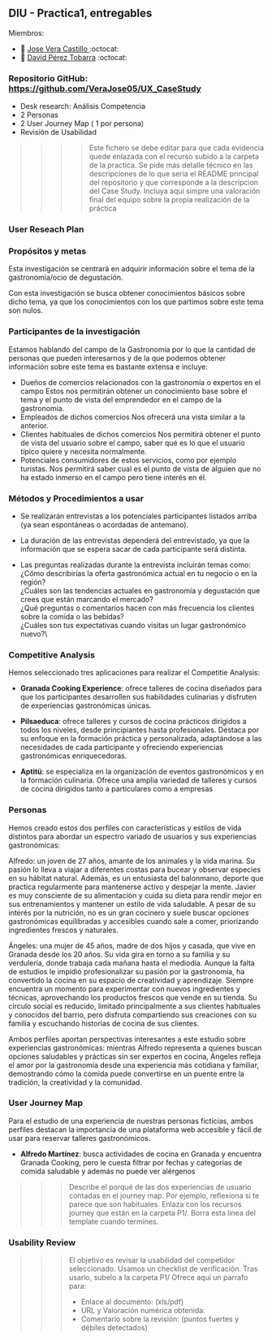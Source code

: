 ## DIU - Practica1, entregables

Miembros:
 * :bust_in_silhouette: [ Jose Vera Castillo ](https://github.com/VeraJose05)    :octocat:     
 * :bust_in_silhouette: [ David Pérez Tobarra](https://github.com/ParadoxalGlitch)     :octocat:
### Repositorio GitHub: https://github.com/VeraJose05/UX_CaseStudy

- Desk research: Análisis Competencia 
- 2 Personas 
- 2 User Journey Map  ( 1 por persona)
- Revisión de Usabilidad 


>>>> Este fichero se debe editar para que cada evidencia quede enlazada con el recurso subido a la carpeta de la practica. Se pide más detalle técnico en las descripciones de lo que sería el README principal del repositorio y que corresponde a la descripcion del Case Study.
>>>> Incluya aquí simpre una valoración final del equipo sobre la propia realización de la práctica

### User Reseach Plan

### Propósitos y metas
Esta investigación se centrará en adquirir información sobre el tema de la gastronomía/ocio de degustación.

Con esta investigación se busca obtener conocimientos básicos sobre dicho tema, ya que los conocimientos con los que partimos sobre este tema son nulos.


### Participantes de la investigación
Estamos hablando del campo de la Gastronomía por lo que la cantidad de personas que pueden interesarnos y de la que podemos obtener información sobre este tema es bastante extensa e incluye:

* Dueños de comercios relacionados con la gastronomía o expertos en el campo
Estos nos permitirán obtener un conocimiento base sobre el tema y el punto de vista del emprendedor en el campo de la gastronomía.
* Empleados de dichos comercios
Nos ofrecerá una vista similar a la anterior.
* Clientes habituales de dichos comercios
Nos permitirá obtener el punto de vista del usuario sobre el campo, saber qué es lo que el usuario típico quiere y necesita normalmente.
* Potenciales consumidores de estos servicios, como por ejemplo turistas.
Nos permitirá saber cual es el punto de vista de alguien que no ha estado inmerso en el campo pero tiene interés en él.

### Métodos y Procedimientos a usar
* Se realizarán entrevistas a los potenciales participantes listados arriba (ya sean espontáneas o acordadas de antemano). 

* La duración de las entrevistas dependerá del entrevistado, ya que la información que se espera sacar de cada participante será distinta.

* Las preguntas realizadas durante la entrevista incluirán temas como:\
¿Cómo describirías la oferta gastronómica actual en tu negocio o en la región?\
¿Cuáles son las tendencias actuales en gastronomía y degustación que crees que están marcando el mercado?\
¿Qué preguntas o comentarios hacen con más frecuencia los clientes sobre la comida o las bebidas?\
¿Cuáles son tus expectativas cuando visitas un lugar gastronómico nuevo?\



### Competitive Analysis

Hemos seleccionado tres aplicaciones para realizar el Competitie Analysis:

* **Granada Cooking Experience**: ofrece talleres de cocina diseñados para que los participantes desarrollen sus habilidades culinarias y disfruten de experiencias gastronómicas únicas.

* **Pilsaeduca**: ofrece talleres y cursos de cocina prácticos dirigidos a todos los niveles, desde principiantes hasta profesionales. Destaca por su enfoque en la formación práctica y personalizada, adaptándose a las necesidades de cada participante y ofreciendo experiencias gastronómicas enriquecedoras.

* **Aptitü**: se especializa en la organización de eventos gastronómicos y en la formación culinaria. Ofrece una amplia variedad de talleres y cursos de cocina dirigidos tanto a particulares como a empresas

### Personas

Hemos creado estos dos perfiles con características y estilos de vida distintos para abordar un espectro variado de usuarios y sus experiencias gastronómicas:

Alfredo: un joven de 27 años, amante de los animales y la vida marina. Su pasión lo lleva a viajar a diferentes costas para bucear y observar especies en su hábitat natural. Además, es un entusiasta del balonmano, deporte que practica regularmente para mantenerse activo y despejar la mente. Javier es muy consciente de su alimentación y cuida su dieta para rendir mejor en sus entrenamientos y mantener un estilo de vida saludable. A pesar de su interés por la nutrición, no es un gran cocinero y suele buscar opciones gastronómicas equilibradas y accesibles cuando sale a comer, priorizando ingredientes frescos y naturales.

Ángeles: una mujer de 45 años, madre de dos hijos y casada, que vive en Granada desde los 20 años. Su vida gira en torno a su familia y su verdulería, donde trabaja cada mañana hasta el mediodía. Aunque la falta de estudios le impidió profesionalizar su pasión por la gastronomía, ha convertido la cocina en su espacio de creatividad y aprendizaje. Siempre encuentra un momento para experimentar con nuevos ingredientes y técnicas, aprovechando los productos frescos que vende en su tienda. Su círculo social es reducido, limitado principalmente a sus clientes habituales y conocidos del barrio, pero disfruta compartiendo sus creaciones con su familia y escuchando historias de cocina de sus clientes.

Ambos perfiles aportan perspectivas interesantes a este estudio sobre experiencias gastronómicas: mientras Alfredo representa a quienes buscan opciones saludables y prácticas sin ser expertos en cocina, Ángeles refleja el amor por la gastronomía desde una experiencia más cotidiana y familiar, demostrando cómo la comida puede convertirse en un puente entre la tradición, la creatividad y la comunidad.


### User Journey Map

Para el estudio de una experiencia de nuestras personas ficticias, ambos perfiles destacan la importancia de una plataforma web accesible y fácil de usar para reservar talleres gastronómicos.

* **Alfredo Martínez**: busca actividades de cocina en Granada y encuentra Granada Cooking, pero le cuesta filtrar por fechas y categorías de comida saludable y además no puede ver alérgenos

>>> Describe el porqué de las dos experiencias de usuario contadas en el journey map. Por ejemplo, reflexiona si te parece que son habituales. Enlaza con los recursos journey que están en la carpeta P1/. Borra esta linea del template cuando termines.  


### Usability Review

>>>  El objetivo es revisar la usabilidad del competidor seleccionado. Usamos un checklist de verificación. Tras usarlo, subelo a la carpeta P1/ Ofrece aquí un parrafo para:
>>> - Enlace al documento:  (xls/pdf) 
>>> - URL y Valoración numérica obtenida: 
>>> - Comentario sobre la revisión:  (puntos fuertes y débiles detectados)

<br>
